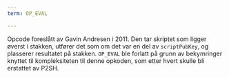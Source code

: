 ```yaml
---
term: OP_EVAL

---
```

Opcode foreslått av Gavin Andresen i 2011. Den tar skriptet som ligger øverst i stakken, utfører det som om det var en del av `scriptPubKey`, og plasserer resultatet på stakken. `OP_EVAL` ble forlatt på grunn av bekymringer knyttet til kompleksiteten til denne opkoden, som etter hvert skulle bli erstattet av P2SH.